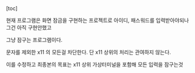 [toc]

현재 프로그램은 화면 잠금을 구현하는 프로젝트로
아이디, 패스워드를 입력받아야되나 그건 아직 구현안했고

그냥 잠구는 프로그램이다.

문자를 제외한 x11 의 모든걸 차단한다. 단 x11 상위의 처리는 관여하지 않는다.

이를 수정하고 최종본의 목표는
x11 상위 가상터미널을 포함해 모든 입력을 잠구는것

